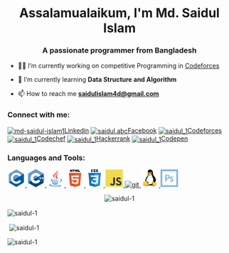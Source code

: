 <h1 align="center">Assalamualaikum, I'm Md. Saidul Islam</h1>

<h3 align="center">A passionate programmer from Bangladesh</h3>

- 🧑‍💻 I’m currently working on competitive Programming in [Codeforces](www.codeforces.com/saidul_1)

- 🌱 I’m currently learning **Data Structure and Algorithm**

- 📫 How to reach me **saidulislam4d@gmail.com**

<h3 align="left">Connect with me:</h3>

<p align="left">
<a href="https://linkedin.com/in/md-saidul-islam1" target="blank"><img align="center" src="https://raw.githubusercontent.com/rahuldkjain/github-profile-readme-generator/master/src/images/icons/Social/linked-in-alt.svg" alt="md-saidul-islam1" height="30" width="40" />Linkedin</a>
<a href="https://fb.com/saidul.abc" target="blank"><img align="center" src="https://raw.githubusercontent.com/rahuldkjain/github-profile-readme-generator/master/src/images/icons/Social/facebook.svg" alt="saidul.abc" height="30" width="40" />Facebook</a>
<a href="https://codeforces.com/profile/saidul_1" target="blank"><img align="center" src="https://raw.githubusercontent.com/rahuldkjain/github-profile-readme-generator/master/src/images/icons/Social/codeforces.svg" alt="saidul_1" height="30" width="40" />Codeforces</a>
<a href="https://www.codechef.com/users/saidul_1" target="blank"><img align="center" src="https://cdn.jsdelivr.net/npm/simple-icons@3.1.0/icons/codechef.svg" alt="saidul_1" height="30" width="40" />Codechef</a>
<a href="https://www.hackerrank.com/saidul_1" target="blank"><img align="center" src="https://raw.githubusercontent.com/rahuldkjain/github-profile-readme-generator/master/src/images/icons/Social/hackerrank.svg" alt="saidul_1" height="30" width="40" />Hackerrank</a>
<a href="https://codepen.io/saidul_1" target="blank"><img align="center" src="https://raw.githubusercontent.com/rahuldkjain/github-profile-readme-generator/master/src/images/icons/Social/codepen.svg" alt="saidul_1" height="30" width="40" />Codepen</a>
</p>

<h3 align="left">Languages and Tools:</h3>

<p align="left"> <a href="https://www.cprogramming.com/" target="_blank" rel="noreferrer"> <img src="https://raw.githubusercontent.com/devicons/devicon/master/icons/c/c-original.svg" alt="c" width="40" height="40"/> </a> <a href="https://www.w3schools.com/cpp/" target="_blank" rel="noreferrer"> <img src="https://raw.githubusercontent.com/devicons/devicon/master/icons/cplusplus/cplusplus-original.svg" alt="cplusplus" width="40" height="40"/> </a> <a href="https://www.java.com" target="_blank" rel="noreferrer"> <img src="https://raw.githubusercontent.com/devicons/devicon/master/icons/java/java-original.svg" alt="java" width="40" height="40"/> </a> <a href="https://www.w3.org/html/" target="_blank" rel="noreferrer"> <img src="https://raw.githubusercontent.com/devicons/devicon/master/icons/html5/html5-original-wordmark.svg" alt="html5" width="40" height="40"/> </a> <a href="https://www.w3schools.com/css/" target="_blank" rel="noreferrer"> <img src="https://raw.githubusercontent.com/devicons/devicon/master/icons/css3/css3-original-wordmark.svg" alt="css3" width="40" height="40"/> </a> <a href="https://developer.mozilla.org/en-US/docs/Web/JavaScript" target="_blank" rel="noreferrer"> <img src="https://raw.githubusercontent.com/devicons/devicon/master/icons/javascript/javascript-original.svg" alt="javascript" width="40" height="40"/> </a> <a href="https://git-scm.com/" target="_blank" rel="noreferrer"> <img src="https://www.vectorlogo.zone/logos/git-scm/git-scm-icon.svg" alt="git" width="40" height="40"/> </a> <a href="https://www.linux.org/" target="_blank" rel="noreferrer"> <img src="https://raw.githubusercontent.com/devicons/devicon/master/icons/linux/linux-original.svg" alt="linux" width="40" height="40"/> </a> <a href="https://www.photoshop.com/en" target="_blank" rel="noreferrer"> <img src="https://raw.githubusercontent.com/devicons/devicon/master/icons/photoshop/photoshop-line.svg" alt="photoshop" width="40" height="40"/> </a> </p>

<p align="center"> <img src="https://komarev.com/ghpvc/?username=saidul-1&label=Profile%20views&color=0e75b6&style=flat" alt="saidul-1" /> </p>

<p><img align="center" src="https://github-readme-stats.vercel.app/api/top-langs?username=saidul-1&show_icons=true&locale=en&layout=compact" alt="saidul-1" /></p>

<p>&nbsp;<img align="center" src="https://github-readme-stats.vercel.app/api?username=saidul-1&show_icons=true&locale=en" alt="saidul-1" /></p>

<p><img align="center" src="https://github-readme-streak-stats.herokuapp.com/?user=saidul-1&" alt="saidul-1" /></p>
<!--  -  I'm studing in Dept. of _Computer Science and Engineering_ at __University of Rajshahi__
- I’m interested in .....many things...
 🌱 I’m currently learning ...
- 💞️ I’m looking to collaborate on ...
- 📫 How to reach me ...-->

<!---
Saidul-1/Saidul-1 is a ✨ special ✨ repository because its `README.md` (this file) appears on your GitHub profile.
You can click the Preview link to take a look at your changes.
--->
